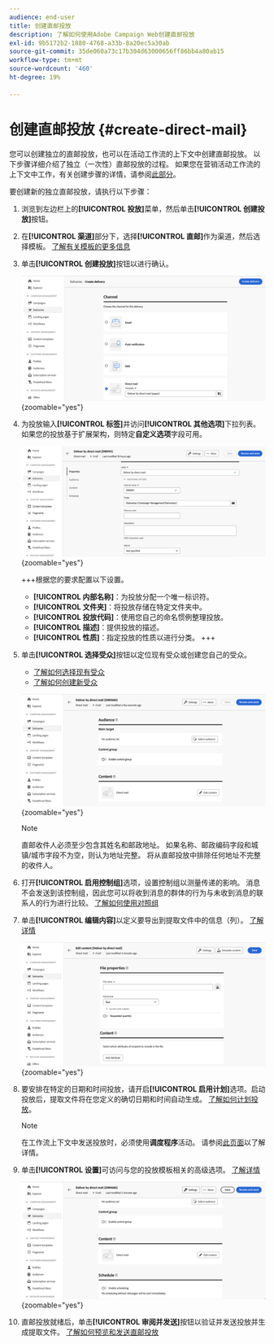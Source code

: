 ```yaml
---
audience: end-user
title: 创建直邮投放
description: 了解如何使用Adobe Campaign Web创建直邮投放
exl-id: 9b5172b2-1880-4768-a33b-8a20ec5a30ab
source-git-commit: 35de060a73c17b304d63000656ff86bb4a80ab15
workflow-type: tm+mt
source-wordcount: '460'
ht-degree: 19%

---
```


# 创建直邮投放 {#create-direct-mail}

您可以创建独立的直邮投放，也可以在活动工作流的上下文中创建直邮投放。 以下步骤详细介绍了独立（一次性）直邮投放的过程。 如果您在营销活动工作流的上下文中工作，有关创建步骤的详情，请参阅[此部分](../workflows/activities/channels.md#create-a-delivery-in-a-campaign-workflow)。

要创建新的独立直邮投放，请执行以下步骤：

1. 浏览到左边栏上的&#x200B;**[!UICONTROL 投放]**&#x200B;菜单，然后单击&#x200B;**[!UICONTROL 创建投放]**&#x200B;按钮。

1. 在&#x200B;**[!UICONTROL 渠道]**&#x200B;部分下，选择&#x200B;**[!UICONTROL 直邮]**&#x200B;作为渠道，然后选择模板。 [了解有关模板的更多信息](../msg/delivery-template.md)

1. 单击&#x200B;**[!UICONTROL 创建投放]**&#x200B;按钮以进行确认。

   ![](assets/dm-create.png){zoomable="yes"}

1. 为投放输入&#x200B;**[!UICONTROL 标签]**&#x200B;并访问&#x200B;**[!UICONTROL 其他选项]**&#x200B;下拉列表。 如果您的投放基于扩展架构，则特定&#x200B;**自定义选项**&#x200B;字段可用。

   ![](assets/dm-properties.png){zoomable="yes"}

   +++根据您的要求配置以下设置。
   * **[!UICONTROL 内部名称]**：为投放分配一个唯一标识符。
   * **[!UICONTROL 文件夹]**：将投放存储在特定文件夹中。
   * **[!UICONTROL 投放代码]**：使用您自己的命名惯例整理投放。
   * **[!UICONTROL 描述]**：提供投放的描述。
   * **[!UICONTROL 性质]**：指定投放的性质以进行分类。
+++

1. 单击&#x200B;**[!UICONTROL 选择受众]**&#x200B;按钮以定位现有受众或创建您自己的受众。

   * [了解如何选择现有受众](../audience/add-audience.md)
   * [了解如何创建新受众](../audience/one-time-audience.md)

   ![](assets/dm-audience.png){zoomable="yes"}

   >[!NOTE]
   >
   >直邮收件人必须至少包含其姓名和邮政地址。 如果名称、邮政编码字段和城镇/城市字段不为空，则认为地址完整。 将从直邮投放中排除任何地址不完整的收件人。

1. 打开&#x200B;**[!UICONTROL 启用控制组]**&#x200B;选项，设置控制组以测量传递的影响。 消息不会发送到该控制组，因此您可以将收到消息的群体的行为与未收到消息的联系人的行为进行比较。 [了解如何使用对照组](../audience/control-group.md)

1. 单击&#x200B;**[!UICONTROL 编辑内容]**&#x200B;以定义要导出到提取文件中的信息（列）。 [了解详情](content-direct-mail.md)

   ![](assets/dm-content.png){zoomable="yes"}

1. 要安排在特定的日期和时间投放，请开启&#x200B;**[!UICONTROL 启用计划]**&#x200B;选项。启动投放后，提取文件将在您定义的确切日期和时间自动生成。 [了解如何计划投放](../msg/gs-deliveries.md#gs-schedule)。

   >[!NOTE]
   >
   >在工作流上下文中发送投放时，必须使用&#x200B;**调度程序**&#x200B;活动。 请参阅[此页面](../workflows/activities/scheduler.md)以了解详情。

1. 单击&#x200B;**[!UICONTROL 设置]**&#x200B;可访问与您的投放模板相关的高级选项。 [了解详情](../advanced-settings/delivery-settings.md)

   ![](assets/dm-settings.png){zoomable="yes"}

1. 直邮投放就绪后，单击&#x200B;**[!UICONTROL 审阅并发送]**&#x200B;按钮以验证并发送投放并生成提取文件。 [了解如何预览和发送直邮投放](send-direct-mail.md)
